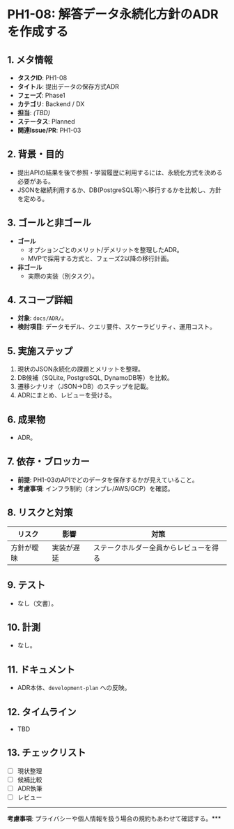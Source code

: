 # PH1-08: 解答データ永続化方針のADRを作成する

## 1. メタ情報
- **タスクID**: PH1-08
- **タイトル**: 提出データの保存方式ADR
- **フェーズ**: Phase1
- **カテゴリ**: Backend / DX
- **担当**: _(TBD)_
- **ステータス**: Planned
- **関連Issue/PR**: PH1-03

## 2. 背景・目的
- 提出APIの結果を後で参照・学習履歴に利用するには、永続化方式を決める必要がある。
- JSONを継続利用するか、DB(PostgreSQL等)へ移行するかを比較し、方針を定める。

## 3. ゴールと非ゴール
- **ゴール**
  - オプションごとのメリット/デメリットを整理したADR。
  - MVPで採用する方式と、フェーズ2以降の移行計画。
- **非ゴール**
  - 実際の実装（別タスク）。

## 4. スコープ詳細
- **対象**: `docs/ADR/`。
- **検討項目**: データモデル、クエリ要件、スケーラビリティ、運用コスト。

## 5. 実施ステップ
1. 現状のJSON永続化の課題とメリットを整理。
2. DB候補（SQLite, PostgreSQL, DynamoDB等）を比較。
3. 遷移シナリオ（JSON→DB）のステップを記載。
4. ADRにまとめ、レビューを受ける。

## 6. 成果物
- ADR。

## 7. 依存・ブロッカー
- **前提**: PH1-03のAPIでどのデータを保存するかが見えていること。
- **考慮事項**: インフラ制約（オンプレ/AWS/GCP）を確認。

## 8. リスクと対策
| リスク | 影響 | 対策 |
| --- | --- | --- |
| 方針が曖昧 | 実装が遅延 | ステークホルダー全員からレビューを得る |

## 9. テスト
- なし（文書）。

## 10. 計測
- なし。

## 11. ドキュメント
- ADR本体、`development-plan` への反映。

## 12. タイムライン
- TBD

## 13. チェックリスト
- [ ] 現状整理
- [ ] 候補比較
- [ ] ADR執筆
- [ ] レビュー

---
**考慮事項**: プライバシーや個人情報を扱う場合の規約もあわせて確認する。***
